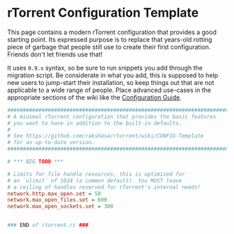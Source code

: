 # rTorrent Configuration Template

This page contains a modern rTorrent configuration that provides a good starting point.
Its expressed purpose is to replace that years-old rotting piece of garbage that people still use to create their first configuration. Friends don't let friends use that!

It uses `0.9.x` syntax, so be sure to run snippets you add through
the migration script. Be considerate in what you add, this is supposed
to help new users to jump-start their installation, so keep things
out that are not applicable to a wide range of people. Place advanced
use-cases in the appropriate sections of the wiki like the
[Configuration Guide](https://github.com/rakshasa/rtorrent/wiki/Config-Guide).

```ini
#############################################################################
# A minimal rTorrent configuration that provides the basic features
# you want to have in addition to the built-in defaults.
#
# See https://github.com/rakshasa/rtorrent/wiki/CONFIG-Template
# for an up-to-date version.
#############################################################################

# *** BIG TODO ***

# Limits for file handle resources, this is optimized for
# an `ulimit` of 1024 (a common default). You MUST leave
# a ceiling of handles reserved for rTorrent's internal needs!
network.http.max_open.set = 50
network.max_open_files.set = 600
network.max_open_sockets.set = 300


### END of rtorrent.rc ###
```